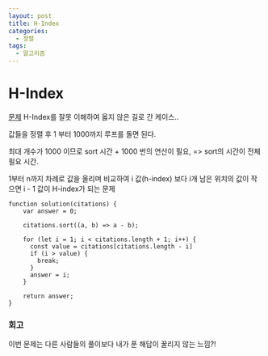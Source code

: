 ```yaml
---
layout: post
title: H-Index
categories:
  - 정렬
tags: 
  - 알고리즘
---
```


# H-Index
[문제](https://programmers.co.kr/learn/courses/30/lessons/42747)
H-Index를 잘못 이해하여 옳지 않은 길로 간 케이스..

값들을 정렬 후 1 부터 1000까지 루프를 돌면 된다.

최대 개수가 1000 이므로 sort 시간 + 1000 번의 연산이 필요, => sort의 시간이 전체 필요 시간.

1부터 n까지 차례로 값을 올리며 비교하여 i 값(h-index) 보다 i개 남은 위치의 값이 작으면 i - 1 값이 H-index가 되는 문제
```
function solution(citations) {
    var answer = 0;
    
    citations.sort((a, b) => a - b);
    
    for (let i = 1; i < citations.length + 1; i++) {
      const value = citations[citations.length - i]
      if (i > value) {
        break;
      }
      answer = i;
    }

    return answer;
}
```

### 회고
이번 문제는 다른 사람들의 풀이보다 내가 푼 해답이 꿀리지 않는 느낌?!
